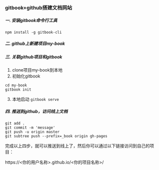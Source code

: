 ### gitbook+github搭建文档网站

##### 一. 安装gitbook命令行工具
`npm install -g gitbook-cli`

##### 二. github上新建项目my-book

##### 三. 关联github项目和gitbook
1. clone项目my-book到本地
2. 初始化gitbook
```
cd my-book
gitbook init
```
3. 本地启动
`gitbook serve`

##### 四. 推送到github，访问线上文档
```
git add .
git commit -m 'message'
git push -u origin master
git subtree push --prefix=_book origin gh-pages
```
完成以上四步，就可以推送到线上了，然后你可以通过以下链接访问到自己的项目：

https://<你的用户名称>.github.io/<你的项目名称>/

